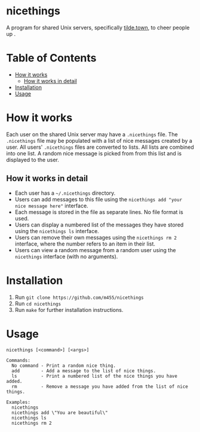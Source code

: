 # nicethings

A program for shared Unix servers, specifically [tilde.town](https://tilde.town), to cheer people up .

# Table of Contents
<!-- markdown-toc start - Don't edit this section. Run M-x markdown-toc-refresh-toc -->
- [How it works](#how-it-works)
    - [How it works in detail](#how-it-works-in-detail)
- [Installation](#installation)
- [Usage](#usage)
<!-- markdown-toc end -->

# How it works

Each user on the shared Unix server may have a `.nicethings` file. The
`.nicethings` file may be populated with a list of nice messages
created by a user. All users' `.nicethings` files are converted to
lists. All lists are combined into one list. A random nice message is
picked from from this list and is displayed to the user.

## How it works in detail

* Each user has a `~/.nicethings` directory.
* Users can add messages to this file using the `nicethings add "your nice message here"` interface.
* Each message is stored in the file as separate lines. No file format is used.
* Users can display a numbered list of the messages they have stored using the `nicethings ls` interface.
* Users can remove their own messages using the `nicethings rm 2` interface, where the number refers to an item in their list.
* Users can view a random message from a random user using the `nicethings` interface (with no arguments).

# Installation

1. Run `git clone https://github.com/m455/nicethings`
2. Run `cd nicethings`
3. Run `make` for further installation instructions.

# Usage

```
nicethings [<command>] [<args>]

Commands:
  No command - Print a random nice thing.
  add        - Add a message to the list of nice things.
  ls         - Print a numbered list of the nice things you have added.
  rm         - Remove a message you have added from the list of nice things.

Examples:
  nicethings
  nicethings add \"You are beautiful\"
  nicethings ls
  nicethings rm 2
```
